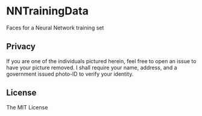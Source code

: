 # NNTrainingData
Faces for a Neural Network training set

## Privacy
If you are one of the individuals pictured herein, feel free to open an issue to have your picture removed. I shall require your name, address, and a government issued photo-ID to verify your identity.

## License
The MIT License
